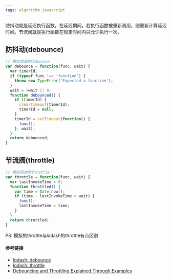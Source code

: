 ```yaml
---
tags: algorithm javascript 
---
```

防抖动就是延迟执行函数，在延迟期间，若执行函数被重新调用，则重新计算延迟时间。节流阀就是执行函数在规定时间内只允许执行一次。  

## 防抖动(debounce)

```js
// 模拟简单的debounce
var debounce = function(func, wait) {
  var timerId;
  if (typeof func !== 'function') {
    throw new TypeError('Expected a function');
  }
  wait = +wait || 0;
  function debounced() {
    if (timerId) {
      clearTimeout(timerId);
      timerId = null;
    }
    timerId = setTimeout(function() {
      func();
    }, wait);
  }
  return debounced;
}
```

## 节流阀(throttle)

```js
// 模拟简单的throttle
var throttle = function(func, wait) {
  var lastInvokeTime = 0;
  function throttled() {
    var time = Date.now();
    if (time - lastInvokeTime > wait) {
      func();
      lastInvokeTime = time;
    }
  }
  return throttled;
}
```
PS: 模拟的throttle与lodash的throttle有点区别

#### 参考链接
- [lodash: debounce](https://github.com/lodash/lodash/blob/master/debounce.js)
- [lodash: throttle](https://github.com/lodash/lodash/blob/master/throttle.js)
- [Debouncing and Throttling Explained Through Examples](https://css-tricks.com/debouncing-throttling-explained-examples/)
